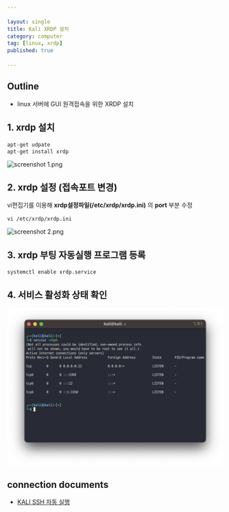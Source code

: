 ```yaml
---

layout: single
title: Kali XRDP 설치
category: computer
tag: [linux, xrdp]
published: true
 
---
```


## Outline
- linux 서버에 GUI 원격접속을 위한 XRDP 설치

## 1. xrdp 설치
```console
apt-get udpate
apt-get install xrdp
```
![screenshot 1.png]({{site.url}}/_images/2023-05-20-C06/screenshot%201.png)
## 2. xrdp 설정 (접속포트 변경)
vi편집기를 이용해 **xrdp설정파일(/etc/xrdp/xrdp.ini)** 의 **port** 부분 수정
```console
vi /etc/xrdp/xrdp.ini
```
![screenshot 2.png]({{site.url}}/_images/2023-05-20-C06/screenshot%202.png)
## 3. xrdp 부팅 자동실행 프로그램 등록
```console
systemctl enable xrdp.service
```

## 4. 서비스 활성화 상태 확인
![screenshot 3.png](/_images/2023-05-20-C06/screenshot%203.png)
## connection documents
- [KALI SSH 자동 실행]({{site.url}}/컴퓨터/C03/)